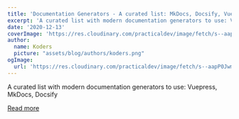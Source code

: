```yaml
---
title: 'Documentation Generators - A curated list: MkDocs, Docsify, Vuepress'
excerpt: 'A curated list with modern documentation generators to use: Vuepress, MkDocs, Docsify'
date: '2020-12-13'
coverImage: 'https://res.cloudinary.com/practicaldev/image/fetch/s--aapP0Jwm--/c_imagga_scale,f_auto,fl_progressive,h_420,q_auto,w_1000/https://raw.githubusercontent.com/app-generator/static/master/documentation-generators/docsify-screen-sm.png'
author:
  name: Koders
  picture: "assets/blog/authors/koders.png"
ogImage:
  url: 'https://res.cloudinary.com/practicaldev/image/fetch/s--aapP0Jwm--/c_imagga_scale,f_auto,fl_progressive,h_420,q_auto,w_1000/https://raw.githubusercontent.com/app-generator/static/master/documentation-generators/docsify-screen-sm.png'
---
```


A curated list with modern documentation generators to use: Vuepress, MkDocs, Docsify

[Read more](https://dev.to/sm0ke/documentation-generators-a-curated-list-mkdocs-docsify-vuepress-2794)
